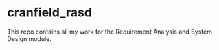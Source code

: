 # cranfield_rasd


This repo contains all my work for the Requirement Analysis and System Design module.